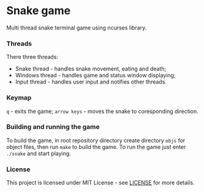 # Snake game

Multi thread snake terminal game using ncurses library.

### Threads

There three threads:
* Snake thread - handles snake movement, eating and death;
* Windows thread - handles game and status window displaying;
* Input thread - handles user input and notifies other threads.

### Keymap

`q` - exits the game;
`arrow keys` - moves the snake to coresponding direction.

### Building and running the game

To build the game, in root repository directory create directory `objs` for object files,
then run `make` to build the game.
To run the game just enter `./snake` and start playing.

### License

This project is licensed under MIT License - see [LICENSE](LICENSE) for more details.
